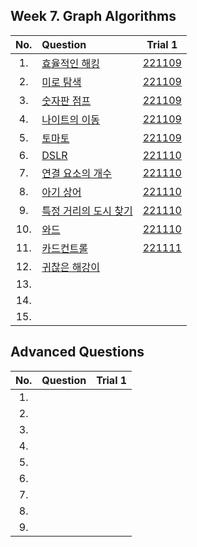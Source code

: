 ## Week 7. Graph Algorithms
|No.  |Question|Trial 1|
|:---:|:-------|:-----:|
|1.   |[효율적인 해킹](https://www.acmicpc.net/problem/1325)| [221109](https://github.com/JoonHyeok-hozy-Kim/algorithm_study/blob/main/BaekJoon/Solutions/Week7/MainQuestions/Sol_01_221108_1325_cheated.py) |
|2.   |[미로 탐색](https://www.acmicpc.net/problem/2178)| [221109](https://github.com/JoonHyeok-hozy-Kim/algorithm_study/blob/main/BaekJoon/Solutions/Week7/MainQuestions/Sol_02_221109_2178_cheated.py) |
|3.   |[숫자판 점프](https://www.acmicpc.net/problem/2210)| [221109](https://github.com/JoonHyeok-hozy-Kim/algorithm_study/blob/main/BaekJoon/Solutions/Week7/MainQuestions/Sol_03_221109_2210.py) |
|4.   |[나이트의 이동](https://www.acmicpc.net/problem/7562)| [221109](https://github.com/JoonHyeok-hozy-Kim/algorithm_study/blob/main/BaekJoon/Solutions/Week7/MainQuestions/Sol_04_221109_7562.py) |
|5.   |[토마토](https://www.acmicpc.net/problem/7569)| [221109](https://github.com/JoonHyeok-hozy-Kim/algorithm_study/blob/main/BaekJoon/Solutions/Week7/MainQuestions/Sol_05_221109_7569.py) |
|6.   |[DSLR](https://www.acmicpc.net/problem/9019)| [221110](https://github.com/JoonHyeok-hozy-Kim/algorithm_study/blob/main/BaekJoon/Solutions/Week7/MainQuestions/Sol_06_221110_9019.py) |
|7.   |[연결 요소의 개수](https://www.acmicpc.net/problem/11724)| [221110](https://github.com/JoonHyeok-hozy-Kim/algorithm_study/blob/main/BaekJoon/Solutions/Week7/MainQuestions/Sol_07_221110_11724.py) |
|8.   |[아기 상어](https://www.acmicpc.net/problem/16236)| [221110](https://github.com/JoonHyeok-hozy-Kim/algorithm_study/blob/main/BaekJoon/Solutions/Week7/MainQuestions/Sol_08_221110_16236.py) |
|9.   |[특정 거리의 도시 찾기](https://www.acmicpc.net/problem/18352)| [221110](https://github.com/JoonHyeok-hozy-Kim/algorithm_study/blob/main/BaekJoon/Solutions/Week7/MainQuestions/Sol_09_221110_18352.py) |
|10.  |[와드](https://www.acmicpc.net/problem/23747)| [221110](https://github.com/JoonHyeok-hozy-Kim/algorithm_study/blob/main/BaekJoon/Solutions/Week7/MainQuestions/Sol_10_221110_23747.py) |
|11.  |[카드컨트롤](https://www.acmicpc.net/problem/23749)| [221111](https://github.com/JoonHyeok-hozy-Kim/algorithm_study/blob/main/BaekJoon/Solutions/Week7/MainQuestions/Sol_11_221111_23749.py) |
|12.  |[귀찮은 해강이](https://www.acmicpc.net/problem/24391)| [](https://github.com/JoonHyeok-hozy-Kim/algorithm_study/blob/main/BaekJoon/Solutions/Week7/MainQuestions/Sol.py) |
|13.  |[](https://www.acmicpc.net/problem/24444)| [](https://github.com/JoonHyeok-hozy-Kim/algorithm_study/blob/main/BaekJoon/Solutions/Week7/MainQuestions/Sol.py) |
|14.  |[](https://www.acmicpc.net/problem/24480)| [](https://github.com/JoonHyeok-hozy-Kim/algorithm_study/blob/main/BaekJoon/Solutions/Week7/MainQuestions/Sol.py) |
|15.  |[](https://www.acmicpc.net/problem/25195)| [](https://github.com/JoonHyeok-hozy-Kim/algorithm_study/blob/main/BaekJoon/Solutions/Week7/MainQuestions/Sol.py) |


## Advanced Questions
|No.  |Question|Trial 1|
|:---:|:-------|:-----:|
|1.   |[](https://www.acmicpc.net/problem/1005)| [](https://github.com/JoonHyeok-hozy-Kim/algorithm_study/blob/main/BaekJoon/Solutions/Week7/AdvancedQuestions/Sol.py) |
|2.   |[](https://www.acmicpc.net/problem/1707)| [](https://github.com/JoonHyeok-hozy-Kim/algorithm_study/blob/main/BaekJoon/Solutions/Week7/AdvancedQuestions/Sol.py) |
|3.   |[](https://www.acmicpc.net/problem/1766)| [](https://github.com/JoonHyeok-hozy-Kim/algorithm_study/blob/main/BaekJoon/Solutions/Week7/AdvancedQuestions/Sol.py) |
|4.   |[](https://www.acmicpc.net/problem/1937)| [](https://github.com/JoonHyeok-hozy-Kim/algorithm_study/blob/main/BaekJoon/Solutions/Week7/AdvancedQuestions/Sol.py) |
|5.   |[](https://www.acmicpc.net/problem/2623)| [](https://github.com/JoonHyeok-hozy-Kim/algorithm_study/blob/main/BaekJoon/Solutions/Week7/AdvancedQuestions/Sol.py) |
|6.   |[](https://www.acmicpc.net/problem/14289)| [](https://github.com/JoonHyeok-hozy-Kim/algorithm_study/blob/main/BaekJoon/Solutions/Week7/AdvancedQuestions/Sol.py) |
|7.   |[](https://www.acmicpc.net/problem/16724)| [](https://github.com/JoonHyeok-hozy-Kim/algorithm_study/blob/main/BaekJoon/Solutions/Week7/AdvancedQuestions/Sol.py) |
|8.   |[](https://www.acmicpc.net/problem/20980)| [](https://github.com/JoonHyeok-hozy-Kim/algorithm_study/blob/main/BaekJoon/Solutions/Week7/AdvancedQuestions/Sol.py) |
|9.   |[](https://www.acmicpc.net/problem/25189)| [](https://github.com/JoonHyeok-hozy-Kim/algorithm_study/blob/main/BaekJoon/Solutions/Week7/AdvancedQuestions/Sol.py) |